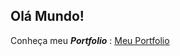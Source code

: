 ## Olá Mundo!

Conheça meu *__Portfolio__* : [Meu Portfolio](https://sheteste.github.io/portfolio-monica/)
